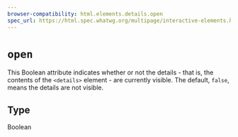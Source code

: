 ```yaml
---
browser-compatibility: html.elements.details.open
spec_url: https://html.spec.whatwg.org/multipage/interactive-elements.html#attr-details-open
---
```


# `open`

This Boolean attribute indicates whether or not the details - that
is, the contents of the `<details>` element - are currently
visible. The default, `false`, means the details are not visible.

## Type

Boolean
